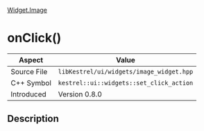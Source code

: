 [Widget.Image](index)
# onClick()
| Aspect | Value |
| --- | --- |
| Source File | `libKestrel/ui/widgets/image_widget.hpp` |
| C++ Symbol | `kestrel::ui::widgets::set_click_action` |
| Introduced | Version 0.8.0 |
## Description

